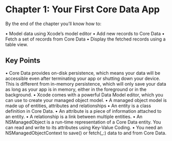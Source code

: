 
# Chapter 1: Your First Core Data App

By the end of the chapter you’ll know how to:

• Model data using Xcode’s model editor
• Add new records to Core Data
• Fetch a set of records from Core Data
• Display the fetched records using a table view.

## Key Points
• Core Data provides on-disk persistence, which means your data will be accessible even after terminating your app or shutting down your device. This is different from in-memory persistence, which will only save your data as long as your app is in memory, either in the foreground or in the background.
• Xcode comes with a powerful Data Model editor, which you can use to create your managed object model.
• A managed object model is made up of entities, attributes and relationships
• An entity is a class definition in Core Data.
• An attribute is a piece of information attached to an entity.
• A relationship is a link between multiple entities.
• An NSManagedObject is a run-time representation of a Core Data entity. You can read and write to its attributes using Key-Value Coding.
• You need an NSManagedObjectContext to save() or fetch(_:) data to and from Core Data.
